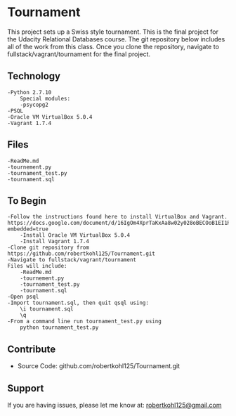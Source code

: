 Tournament
========

This project sets up a Swiss style tournament. This is the final project for the Udacity Relational Databases course. The git repository below includes all of the work from this class. Once you clone the repository, navigate to fullstack/vagrant/tournament for the final project.

Technology
----------
	-Python 2.7.10
		Special modules:
		-psycopg2
	-PSQL
	-Oracle VM VirtualBox 5.0.4
	-Vagrant 1.7.4


Files
-----
    -ReadMe.md
    -tournement.py
    -tournament_test.py
    -tournament.sql

To Begin
--------
    -Follow the instructions found here to install VirtualBox and Vagrant. https://docs.google.com/document/d/16IgOm4XprTaKxAa8w02y028oBECOoB1EI1ReddADEeY/pub?embedded=true
        -Install Oracle VM VirtualBox 5.0.4
        -Install Vagrant 1.7.4
    -Clone git repository from https://github.com/robertkohl125/Tournament.git
    -Navigate to fullstack/vagrant/tournament
    Files will include:
        -ReadMe.md
        -tournement.py
        -tournament_test.py
        -tournament.sql
    -Open psql
    -Import tournament.sql, then quit qsql using: 
    	\i tournament.sql
    	\q
    -From a command line run tournament_test.py using
    	python tournament_test.py


Contribute
----------
- Source Code: github.com/robertkohl125/Tournament.git

Support
-------
If you are having issues, please let me know at: robertkohl125@gmail.com